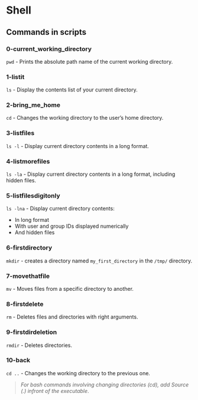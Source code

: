 # Shell

## Commands in scripts

### 0-current_working_directory

`pwd` - Prints the absolute path name of the current working directory.

### 1-listit

`ls` - Display the contents list of your current directory.

### 2-bring_me_home

`cd` - Changes the working directory to the user’s home directory.

### 3-listfiles

`ls -l` - Display current directory contents in a long format.

### 4-listmorefiles

`ls -la` - Display current directory contents in a long format, including hidden files.

### 5-listfilesdigitonly

`ls -lna` - Display current directory contents:

* In long format
* With user and group IDs displayed numerically
* And hidden files

### 6-firstdirectory

`mkdir` - creates a directory named `my_first_directory` in the `/tmp/` directory.

### 7-movethatfile

`mv` - Moves files from a specific directory to another.

### 8-firstdelete

`rm` - Deletes files and directories with right arguments.


### 9-firstdirdeletion

`rmdir` - Deletes directories.

### 10-back

`cd ..` - Changes the working directory to the previous one.

> *For bash commands involving changing directories (cd), add Source (.) infront of the executable*.

